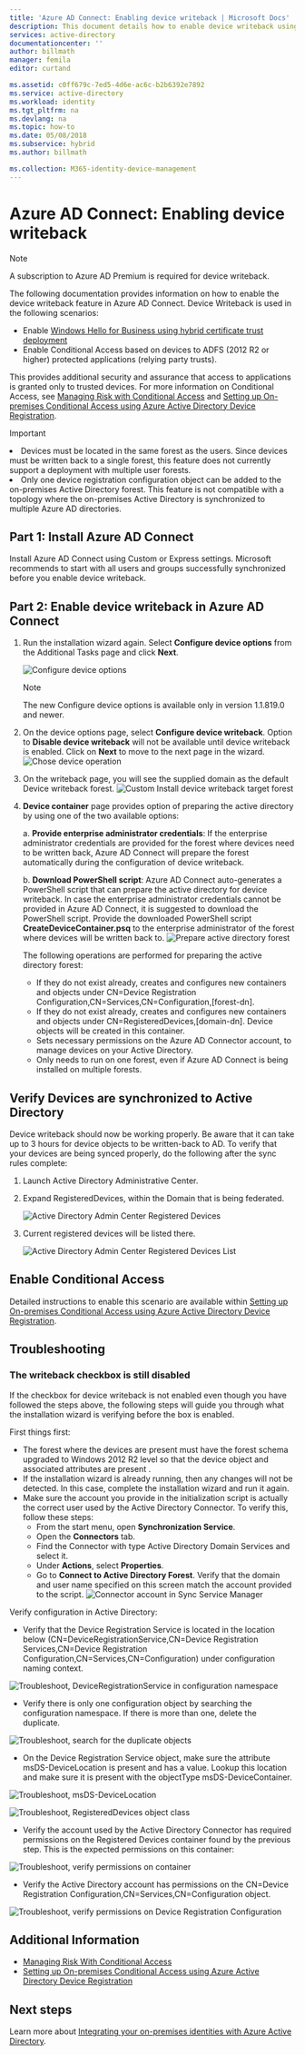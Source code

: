 ```yaml
---
title: 'Azure AD Connect: Enabling device writeback | Microsoft Docs'
description: This document details how to enable device writeback using Azure AD Connect
services: active-directory
documentationcenter: ''
author: billmath
manager: femila
editor: curtand

ms.assetid: c0ff679c-7ed5-4d6e-ac6c-b2b6392e7892
ms.service: active-directory
ms.workload: identity
ms.tgt_pltfrm: na
ms.devlang: na
ms.topic: how-to
ms.date: 05/08/2018
ms.subservice: hybrid
ms.author: billmath

ms.collection: M365-identity-device-management
---
```

# Azure AD Connect: Enabling device writeback
> [!NOTE]
> A subscription to Azure AD Premium is required for device writeback.
> 
> 

The following documentation provides information on how to enable the device writeback feature in Azure AD Connect. Device Writeback is used in the following scenarios:

* Enable [Windows Hello for Business using hybrid certificate trust deployment](https://docs.microsoft.com/windows/security/identity-protection/hello-for-business/hello-hybrid-cert-trust-prereqs#device-registration)
* Enable Conditional Access based on devices to ADFS (2012 R2 or higher) protected applications (relying party trusts).

This provides additional security and assurance that access to applications is granted only to trusted devices. For more information on Conditional Access, see [Managing Risk with Conditional Access](../active-directory-conditional-access-azure-portal.md) and [Setting up On-premises Conditional Access using Azure Active Directory Device Registration](../../active-directory/active-directory-device-registration-on-premises-setup.md).

> [!IMPORTANT]
> <li>Devices must be located in the same forest as the users. Since devices must be written back to a single forest, this feature does not currently support a deployment with multiple user forests.</li>
> <li>Only one device registration configuration object can be added to the on-premises Active Directory forest. This feature is not compatible with a topology where the on-premises Active Directory is synchronized to multiple Azure AD directories.</li>

## Part 1: Install Azure AD Connect
Install Azure AD Connect using Custom or Express settings. Microsoft recommends to start with all users and groups successfully synchronized before you enable device writeback.

## Part 2: Enable device writeback in Azure AD Connect
1. Run the installation wizard again. Select **Configure device options** from the Additional Tasks page and click **Next**. 

    ![Configure device options](./media/how-to-connect-device-writeback/deviceoptions.png)

    >[!NOTE]
    > The new Configure device options is available only in version 1.1.819.0 and newer.

2. On the device options page, select **Configure device writeback**. Option to **Disable device writeback** will not be available until device writeback is enabled. Click on **Next** to move to the next page in the wizard.
    ![Chose device operation](./media/how-to-connect-device-writeback/configuredevicewriteback1.png)

3. On the writeback page, you will see the supplied domain as the default Device writeback forest.
   ![Custom Install device writeback target forest](./media/how-to-connect-device-writeback/writebackforest.png)

4. **Device container** page provides option of preparing the active directory by using one of the two available options:

    a. **Provide enterprise administrator credentials**: If the enterprise administrator credentials are provided for the forest where devices need to be written back, Azure AD Connect will prepare the forest automatically during the configuration of device writeback.

    b. **Download PowerShell script**: Azure AD Connect auto-generates a PowerShell script that can prepare the active directory for device writeback. In case the enterprise administrator credentials cannot be provided in Azure AD Connect, it is suggested to download the PowerShell script. Provide the downloaded PowerShell script **CreateDeviceContainer.psq** to the enterprise administrator of the forest where devices will be written back to.
    ![Prepare active directory forest](./media/how-to-connect-device-writeback/devicecontainercreds.png)
    
    The following operations are performed for preparing the active directory forest:
    * If they do not exist already, creates and configures new containers and objects under CN=Device Registration Configuration,CN=Services,CN=Configuration,[forest-dn].
    * If they do not exist already, creates and configures new containers and objects under CN=RegisteredDevices,[domain-dn]. Device objects will be created in this container.
    * Sets necessary permissions on the Azure AD Connector account, to manage devices on your Active Directory.
    * Only needs to run on one forest, even if Azure AD Connect is being installed on multiple forests.

## Verify Devices are synchronized to Active Directory
Device writeback should now be working properly. Be aware that it can take up to 3 hours for device objects to be written-back to AD.  To verify that your devices are being synced properly, do the following after the sync rules complete:

1. Launch Active Directory Administrative Center.
2. Expand RegisteredDevices, within the Domain that is being federated.

   ![Active Directory Admin Center Registered Devices](./media/how-to-connect-device-writeback/devicewriteback5.png)

3. Current registered devices will be listed there.

   ![Active Directory Admin Center Registered Devices List](./media/how-to-connect-device-writeback/devicewriteback6.png)

## Enable Conditional Access
Detailed instructions to enable this scenario are available within [Setting up On-premises Conditional Access using Azure Active Directory Device Registration](../../active-directory/active-directory-device-registration-on-premises-setup.md).

## Troubleshooting
### The writeback checkbox is still disabled
If the checkbox for device writeback is not enabled even though you have followed the steps above, the following steps will guide you through what the installation wizard is verifying before the box is enabled.

First things first:

* The forest where the devices are present must have the forest schema upgraded to Windows 2012 R2 level so that the device object and associated attributes are present .
* If the installation wizard is already running, then any changes will not be detected. In this case, complete the installation wizard and run it again.
* Make sure the account you provide in the initialization script is actually the correct user used by the Active Directory Connector. To verify this, follow these steps:
  * From the start menu, open **Synchronization Service**.
  * Open the **Connectors** tab.
  * Find the Connector with type Active Directory Domain Services and select it.
  * Under **Actions**, select **Properties**.
  * Go to **Connect to Active Directory Forest**. Verify that the domain and user name specified on this screen match the account provided to the script.
    ![Connector account in Sync Service Manager](./media/how-to-connect-device-writeback/connectoraccount.png)

Verify configuration in Active Directory:

* Verify that the Device Registration Service is located in the location below (CN=DeviceRegistrationService,CN=Device Registration Services,CN=Device Registration Configuration,CN=Services,CN=Configuration) under configuration naming context.

![Troubleshoot, DeviceRegistrationService in configuration namespace](./media/how-to-connect-device-writeback/troubleshoot1.png)

* Verify there is only one configuration object by searching the configuration namespace. If there is more than one, delete the duplicate.

![Troubleshoot, search for the duplicate objects](./media/how-to-connect-device-writeback/troubleshoot2.png)

* On the Device Registration Service object, make sure the attribute msDS-DeviceLocation is present and has a value. Lookup this location and make sure it is present with the objectType msDS-DeviceContainer.

![Troubleshoot, msDS-DeviceLocation](./media/how-to-connect-device-writeback/troubleshoot3.png)

![Troubleshoot, RegisteredDevices object class](./media/how-to-connect-device-writeback/troubleshoot4.png)

* Verify the account used by the Active Directory Connector has required permissions on the Registered Devices container found by the previous step. This is the expected permissions on this container:

![Troubleshoot, verify permissions on container](./media/how-to-connect-device-writeback/troubleshoot5.png)

* Verify the Active Directory account has permissions on the CN=Device Registration Configuration,CN=Services,CN=Configuration object.

![Troubleshoot, verify permissions on Device Registration Configuration](./media/how-to-connect-device-writeback/troubleshoot6.png)

## Additional Information
* [Managing Risk With Conditional Access](../active-directory-conditional-access-azure-portal.md)
* [Setting up On-premises Conditional Access using Azure Active Directory Device Registration](../../active-directory/active-directory-device-registration-on-premises-setup.md)

## Next steps
Learn more about [Integrating your on-premises identities with Azure Active Directory](whatis-hybrid-identity.md).

